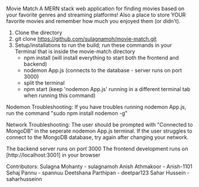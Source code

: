 Movie Match
A MERN stack web application for finding movies based on your favorite genres and streaming platforms! Also a place to store YOUR favorite movies and remember how much you enjoyed them (or didn't).

1. Clone the directory
2. git clone https://github.com/sulagnamoh/movie-match.git
3. Setup/installations to run the build; run these commands in your Terminal that is inside the movie-match directory
   - npm install (will install everything to start both the frontend and backend)
   - nodemon App.js (connects to the database - server runs on port 3000)
   - split the terminal
   - npm start (keep 'nodemon App.js' running in a different terminal tab when running this command)

Nodemon Troubleshooting: If you have troubles running nodemon App.js, run the command "sudo npm install nodemon -g"

Network Troubleshooting: The user should be prompted with "Connected to MongoDB" in the seperate nodemon App.js terminal. If the user struggles to connect to the MongoDB database, try again after changing your network.

The backend server runs on port 3000
The frontend development runs on [http://localhost:3001] in your browser

Contributors:
Sulagna Mohanty - sulagnamoh
Anish Athmakoor - Anish-1101
Sehaj Pannu - spannuu
Deetshana Parthipan - deetpar123
Sahar Hussein - saharhusseinn
